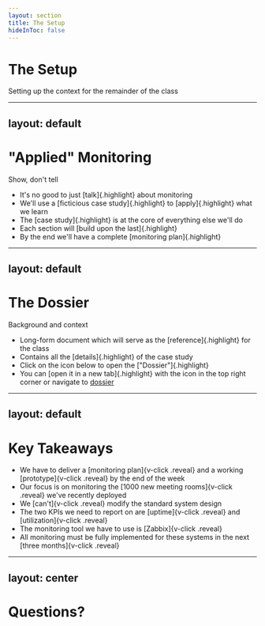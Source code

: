 ```yaml
---
layout: section
title: The Setup
hideInToc: false
---
```


<PresenterTimer :minutes="0" :seconds="30" />

# The Setup

Setting up the context for the remainder of the class

---
layout: default
---

<PresenterTimer :minutes="1" :seconds="0" />

# "Applied" Monitoring

Show, don't tell

<v-clicks>

- It's no good to just [talk]{.highlight} about monitoring
- We'll use a [ficticious case study]{.highlight} to [apply]{.highlight} what we learn
- The [case study]{.highlight} is at the core of everything else we'll do
- Each section will [build upon the last]{.highlight}
- By the end we'll have a complete [monitoring plan]{.highlight}

</v-clicks>

---
layout: default
---

<PresenterTimer :minutes="10" :seconds="0" />

# The Dossier

Background and context

<v-clicks>

- Long-form document which will serve as the [reference]{.highlight} for the class
- Contains all the [details]{.highlight} of the case study
- Click on the <carbon-document /> icon below to open the ["Dossier"]{.highlight}
- You can [open it in a new tab]{.highlight} with the <material-symbols-open-in-new /> icon in the top right corner or navigate to [dossier](/dossier)

</v-clicks>

<!--
- Go through slides
- Then read the Dossier out loud
-->

---
layout: default
---

<PresenterTimer :minutes="2" :seconds="0" />

# Key Takeaways

- We have to deliver a [monitoring plan]{v-click .reveal} and a working [prototype]{v-click .reveal} by the end of the week
- Our focus is on monitoring the [1000 new meeting rooms]{v-click .reveal} we've recently deployed
- We [can't]{v-click .reveal} modify the standard system design
- The two KPIs we need to report on are [uptime]{v-click .reveal} and [utilization]{v-click .reveal}
- The monitoring tool we have to use is [Zabbix]{v-click .reveal}
- All monitoring must be fully implemented for these systems in the next [three months]{v-click .reveal}

---
layout: center
---

<PresenterTimer :minutes="5" :seconds="0" />

# Questions?
